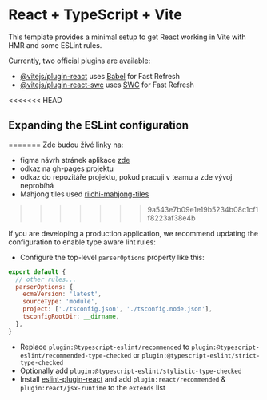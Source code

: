 # React + TypeScript + Vite

This template provides a minimal setup to get React working in Vite with HMR and some ESLint rules.

Currently, two official plugins are available:

- [@vitejs/plugin-react](https://github.com/vitejs/vite-plugin-react/blob/main/packages/plugin-react/README.md) uses [Babel](https://babeljs.io/) for Fast Refresh
- [@vitejs/plugin-react-swc](https://github.com/vitejs/vite-plugin-react-swc) uses [SWC](https://swc.rs/) for Fast Refresh

<<<<<<< HEAD
## Expanding the ESLint configuration
=======
Zde budou živé linky na:
- figma návrh stránek aplikace [zde](https://www.figma.com/file/2T2RMutLNCvh3XqcUGyRkk/React-Mahjongg?type=design&node-id=0%3A1&mode=design&t=lrKAVBGDwv8LTozW-1)
- odkaz na gh-pages projektu
- odkaz do repozitáře projektu, pokud pracuji v teamu a zde vývoj neprobíhá
- Mahjong tiles used [riichi-mahjong-tiles](https://github.com/FluffyStuff/riichi-mahjong-tiles)
>>>>>>> 9a543e7b09e1e19b5234b08c1cf1f8223af38e4b

If you are developing a production application, we recommend updating the configuration to enable type aware lint rules:

- Configure the top-level `parserOptions` property like this:

```js
export default {
  // other rules...
  parserOptions: {
    ecmaVersion: 'latest',
    sourceType: 'module',
    project: ['./tsconfig.json', './tsconfig.node.json'],
    tsconfigRootDir: __dirname,
  },
}
```

- Replace `plugin:@typescript-eslint/recommended` to `plugin:@typescript-eslint/recommended-type-checked` or `plugin:@typescript-eslint/strict-type-checked`
- Optionally add `plugin:@typescript-eslint/stylistic-type-checked`
- Install [eslint-plugin-react](https://github.com/jsx-eslint/eslint-plugin-react) and add `plugin:react/recommended` & `plugin:react/jsx-runtime` to the `extends` list
